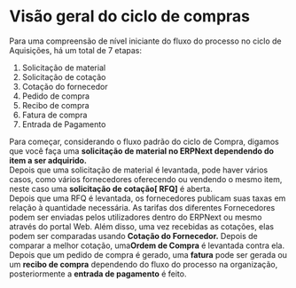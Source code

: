 # Visão geral do ciclo de compras



Para uma compreensão de nível iniciante do fluxo do processo no ciclo de Aquisições, há um total de 7 etapas:   
1. Solicitação de material
2. Solicitação de cotação
3. Cotação do fornecedor
4. Pedido de compra
5. Recibo de compra
6. Fatura de compra
7. Entrada de Pagamento

  
Para começar, considerando o fluxo padrão do ciclo de Compra, digamos que você faça uma **solicitação de material no ERPNext dependendo do item a ser adquirido.**   
Depois que uma solicitação de material é levantada, pode haver vários casos, como vários fornecedores oferecendo ou vendendo o mesmo item, neste caso uma **solicitação de cotação[ RFQ]** é aberta.   
Depois que uma RFQ é levantada, os fornecedores publicam suas taxas em relação à quantidade necessária. As tarifas dos diferentes Fornecedores podem ser enviadas pelos utilizadores dentro do ERPNext ou mesmo através do portal Web. Além disso, uma vez recebidas as cotações, elas podem ser comparadas usando **Cotação do Fornecedor.** Depois de comparar a melhor cotação, uma**Ordem de Compra** é levantada contra ela. Depois que um pedido de compra é gerado, uma **fatura** pode ser gerada ou um **recibo de compra** dependendo do fluxo do processo na organização, posteriormente a **entrada de pagamento** é feito.   
   
  


